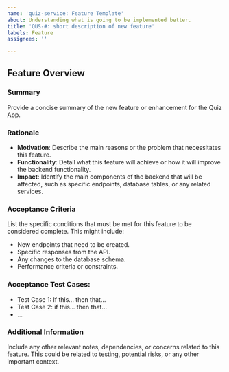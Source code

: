 ```yaml
---
name: 'quiz-service: Feature Template'
about: Understanding what is going to be implemented better.
title: 'QUS-#: short description of new feature'
labels: Feature
assignees: ''

---
```


## Feature Overview

### Summary
Provide a concise summary of the new feature or enhancement for the Quiz App.

### Rationale
- **Motivation**: Describe the main reasons or the problem that necessitates this feature.
- **Functionality**: Detail what this feature will achieve or how it will improve the backend functionality.
- **Impact**: Identify the main components of the backend that will be affected, such as specific endpoints, database tables, or any related services.

### Acceptance Criteria
List the specific conditions that must be met for this feature to be considered complete. This might include:
- New endpoints that need to be created.
- Specific responses from the API.
- Any changes to the database schema.
- Performance criteria or constraints.

### Acceptance Test Cases:
- Test Case 1: If this... then that...
- Test Case 2: if this... then that...
- ...

### Additional Information
Include any other relevant notes, dependencies, or concerns related to this feature. This could be related to testing, potential risks, or any other important context.
